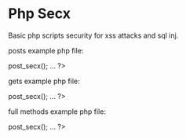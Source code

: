 # Php Secx
Basic php scripts security for xss attacks and sql inj.

posts example php file:
<?php
require_once('php_secx.php');
$secx = new Php_secx();
$secx->post_secx();
...
?>

gets example php file:
<?php
require_once('php_secx.php');
$secx = new Php_secx();
$secx->post_secx();
...
?>

full methods example php file:
<?php
require_once('php_secx.php');
$secx = new Php_secx();
$secx->post_secx();
...
?>
